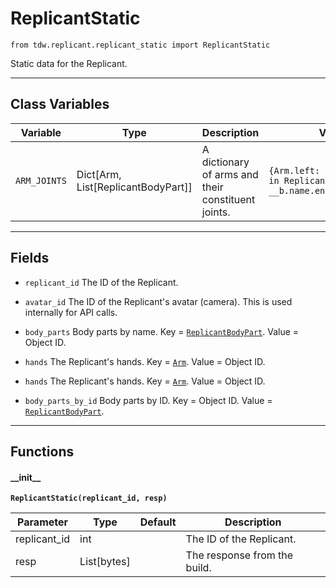 # ReplicantStatic

`from tdw.replicant.replicant_static import ReplicantStatic`

Static data for the Replicant.

***

## Class Variables

| Variable | Type | Description | Value |
| --- | --- | --- | --- |
| `ARM_JOINTS` | Dict[Arm, List[ReplicantBodyPart]] | A dictionary of arms and their constituent joints. | `{Arm.left: [__b for __b in ReplicantBodyPart if __b.name.endswith("_l")],` |

***

## Fields

- `replicant_id` The ID of the Replicant.

- `avatar_id` The ID of the Replicant's avatar (camera). This is used internally for API calls.

- `body_parts` Body parts by name. Key = [`ReplicantBodyPart`](replicant_body_part.md). Value = Object ID.

- `hands` The Replicant's hands. Key = [`Arm`](../agents/arm.md). Value = Object ID.

- `hands` The Replicant's hands. Key = [`Arm`](../agents/arm.md). Value = Object ID.

- `body_parts_by_id` Body parts by ID. Key = Object ID. Value = [`ReplicantBodyPart`](replicant_body_part.md).

***

## Functions

#### \_\_init\_\_

**`ReplicantStatic(replicant_id, resp)`**

| Parameter | Type | Default | Description |
| --- | --- | --- | --- |
| replicant_id |  int |  | The ID of the Replicant. |
| resp |  List[bytes] |  | The response from the build. |

